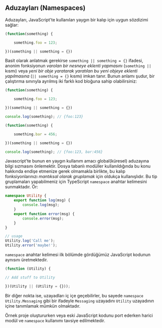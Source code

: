 ## Aduzayları (Namespaces)
Aduzayları, JavaScript'te kullanılan yaygın bir kalıp için uygun sözdizimi sağlar:  

```ts
(function(something) {

    something.foo = 123;

})(something || something = {})
```
Basit olarak anlatmak gerekirse `something || something = {}` ifadesi, anonim fonksiyonun *varolan bir nesneye eklenti yapmasını* (`something ||` kısmı) veya *yeni bir obje yaratarak yaratılan bu yeni objeye eklenti yapılmasına* (`|| something = {}` kısmı) imkan tanır.
Bunun anlamı şudur, bir çalıştırma sınırıyla ayrılmış iki farklı kod bloğuna sahip olabilirsiniz:


```ts
(function(something) {

    something.foo = 123;

})(something || something = {})

console.log(something); // {foo:123}

(function(something) {

    something.bar = 456;

})(something || something = {})

console.log(something); // {foo:123, bar:456}

```
Javascript'te bunun en yaygın kullanım amacı global(küresel) aduzayına bilgi sızmasını önlemektir. Dosya tabanlı modüller kullanıldığında bu konu hakkında endişe etmenize gerek olmamakla birlikte, bu kalıp fonksiyonlarınızı *mantıksal olarak gruplamak* için oldukça kullanışlıdır. Bu tip gruplamaları yapabilmeniz için TypeScript `namespace` anahtar kelimesini sunmaktadır. Ör:

```ts
namespace Utility {
    export function log(msg) {
        console.log(msg);
    }
    export function error(msg) {
        console.error(msg);
    }
}

// usage
Utility.log('Call me');
Utility.error('maybe!');
```
`namespace` anahtar kelimesi ilk bölümde gördüğümüz JavaScript kodunun aynısını üretmektedir.

```ts
(function (Utility) {

// Add stuff to Utility

})(Utility || (Utility = {}));
```
Bir diğer nokta ise, uzayadları iç içe geçebilirler, bu sayede `namespace Utility.Messaging` gibi bir ifadeyle `Messaging` uzayadını `Utility` uzayadının içine tanımlamak mümkün olmaktadır.

Örnek proje oluştururken veya eski JavaScript kodunu port ederken  harici modül ve `namespace` kullanımı tavsiye edilmektedir.
